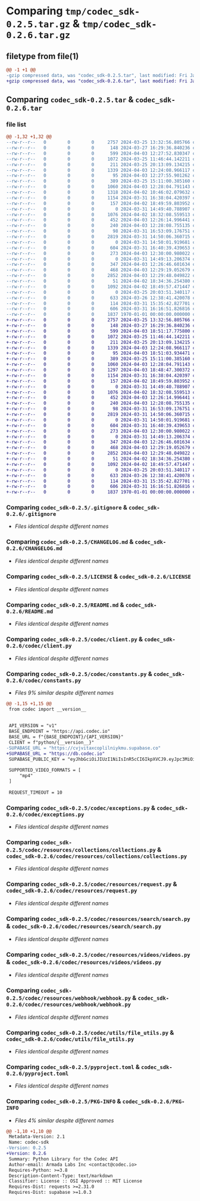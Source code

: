 # Comparing `tmp/codec_sdk-0.2.5.tar.gz` & `tmp/codec_sdk-0.2.6.tar.gz`

## filetype from file(1)

```diff
@@ -1 +1 @@
-gzip compressed data, was "codec_sdk-0.2.5.tar", last modified: Fri Jan  1 00:00:00 2016, max compression
+gzip compressed data, was "codec_sdk-0.2.6.tar", last modified: Fri Jan  1 00:00:00 2016, max compression
```

## Comparing `codec_sdk-0.2.5.tar` & `codec_sdk-0.2.6.tar`

### file list

```diff
@@ -1,32 +1,32 @@
--rw-r--r--   0        0        0     2757 2024-03-25 13:32:56.805766 codec_sdk-0.2.5/.gitignore
--rw-r--r--   0        0        0      148 2024-03-27 16:29:36.840236 codec_sdk-0.2.5/.pypirc
--rw-r--r--   0        0        0      599 2024-04-03 12:27:52.830347 codec_sdk-0.2.5/CHANGELOG.md
--rw-r--r--   0        0        0     1072 2024-03-25 11:46:44.142211 codec_sdk-0.2.5/LICENSE
--rw-r--r--   0        0        0      211 2024-03-25 20:13:09.134215 codec_sdk-0.2.5/Pipfile
--rw-r--r--   0        0        0     1339 2024-04-03 12:24:08.966117 codec_sdk-0.2.5/README.md
--rw-r--r--   0        0        0       95 2024-04-03 12:27:55.901262 codec_sdk-0.2.5/codec/__init__.py
--rw-r--r--   0        0        0      389 2024-03-25 15:11:00.385160 codec_sdk-0.2.5/codec/auth.py
--rw-r--r--   0        0        0     1060 2024-04-03 12:28:04.791143 codec_sdk-0.2.5/codec/client.py
--rw-r--r--   0        0        0     1318 2024-04-02 10:46:02.079632 codec_sdk-0.2.5/codec/constants.py
--rw-r--r--   0        0        0     1154 2024-03-31 16:38:04.420397 codec_sdk-0.2.5/codec/exceptions.py
--rw-r--r--   0        0        0      157 2024-04-02 18:49:59.803952 codec_sdk-0.2.5/codec/resources/__init__.py
--rw-r--r--   0        0        0        0 2024-03-31 14:49:40.788907 codec_sdk-0.2.5/codec/resources/collections/__init__.py
--rw-r--r--   0        0        0     1076 2024-04-02 18:32:08.559513 codec_sdk-0.2.5/codec/resources/collections/collections.py
--rw-r--r--   0        0        0      452 2024-04-03 12:26:14.996441 codec_sdk-0.2.5/codec/resources/collections/format.py
--rw-r--r--   0        0        0      240 2024-04-03 12:28:08.755135 codec_sdk-0.2.5/codec/resources/collections/types.py
--rw-r--r--   0        0        0       98 2024-03-31 16:53:09.176751 codec_sdk-0.2.5/codec/resources/logger.py
--rw-r--r--   0        0        0     2819 2024-03-31 14:50:06.360715 codec_sdk-0.2.5/codec/resources/request.py
--rw-r--r--   0        0        0        0 2024-03-31 14:50:01.919681 codec_sdk-0.2.5/codec/resources/search/__init__.py
--rw-r--r--   0        0        0      604 2024-03-31 16:40:39.439653 codec_sdk-0.2.5/codec/resources/search/search.py
--rw-r--r--   0        0        0      273 2024-04-03 12:30:00.980022 codec_sdk-0.2.5/codec/resources/search/types.py
--rw-r--r--   0        0        0        0 2024-03-31 14:49:13.206374 codec_sdk-0.2.5/codec/resources/videos/__init__.py
--rw-r--r--   0        0        0      347 2024-04-03 12:26:46.601634 codec_sdk-0.2.5/codec/resources/videos/format.py
--rw-r--r--   0        0        0      468 2024-04-03 12:29:19.052679 codec_sdk-0.2.5/codec/resources/videos/types.py
--rw-r--r--   0        0        0     2852 2024-04-03 12:29:48.049822 codec_sdk-0.2.5/codec/resources/videos/videos.py
--rw-r--r--   0        0        0       51 2024-04-02 18:34:36.254380 codec_sdk-0.2.5/codec/resources/webhook/__init__.py
--rw-r--r--   0        0        0     1092 2024-04-02 18:49:57.471447 codec_sdk-0.2.5/codec/resources/webhook/webhook.py
--rw-r--r--   0        0        0        0 2024-03-25 20:03:51.340117 codec_sdk-0.2.5/codec/utils/__init__.py
--rw-r--r--   0        0        0      633 2024-03-26 12:38:41.420078 codec_sdk-0.2.5/codec/utils/file_utils.py
--rw-r--r--   0        0        0      114 2024-03-31 15:35:42.827701 codec_sdk-0.2.5/codec/utils/type_utils.py
--rw-r--r--   0        0        0      606 2024-03-31 16:16:51.826816 codec_sdk-0.2.5/pyproject.toml
--rw-r--r--   0        0        0     1837 1970-01-01 00:00:00.000000 codec_sdk-0.2.5/PKG-INFO
+-rw-r--r--   0        0        0     2757 2024-03-25 13:32:56.805766 codec_sdk-0.2.6/.gitignore
+-rw-r--r--   0        0        0      148 2024-03-27 16:29:36.840236 codec_sdk-0.2.6/.pypirc
+-rw-r--r--   0        0        0      599 2024-04-03 18:51:17.775800 codec_sdk-0.2.6/CHANGELOG.md
+-rw-r--r--   0        0        0     1072 2024-03-25 11:46:44.142211 codec_sdk-0.2.6/LICENSE
+-rw-r--r--   0        0        0      211 2024-03-25 20:13:09.134215 codec_sdk-0.2.6/Pipfile
+-rw-r--r--   0        0        0     1339 2024-04-03 12:24:08.966117 codec_sdk-0.2.6/README.md
+-rw-r--r--   0        0        0       95 2024-04-03 18:51:03.934471 codec_sdk-0.2.6/codec/__init__.py
+-rw-r--r--   0        0        0      389 2024-03-25 15:11:00.385160 codec_sdk-0.2.6/codec/auth.py
+-rw-r--r--   0        0        0     1060 2024-04-03 12:28:04.791143 codec_sdk-0.2.6/codec/client.py
+-rw-r--r--   0        0        0     1297 2024-04-03 18:48:47.300372 codec_sdk-0.2.6/codec/constants.py
+-rw-r--r--   0        0        0     1154 2024-03-31 16:38:04.420397 codec_sdk-0.2.6/codec/exceptions.py
+-rw-r--r--   0        0        0      157 2024-04-02 18:49:59.803952 codec_sdk-0.2.6/codec/resources/__init__.py
+-rw-r--r--   0        0        0        0 2024-03-31 14:49:40.788907 codec_sdk-0.2.6/codec/resources/collections/__init__.py
+-rw-r--r--   0        0        0     1076 2024-04-02 18:32:08.559513 codec_sdk-0.2.6/codec/resources/collections/collections.py
+-rw-r--r--   0        0        0      452 2024-04-03 12:26:14.996441 codec_sdk-0.2.6/codec/resources/collections/format.py
+-rw-r--r--   0        0        0      240 2024-04-03 12:28:08.755135 codec_sdk-0.2.6/codec/resources/collections/types.py
+-rw-r--r--   0        0        0       98 2024-03-31 16:53:09.176751 codec_sdk-0.2.6/codec/resources/logger.py
+-rw-r--r--   0        0        0     2819 2024-03-31 14:50:06.360715 codec_sdk-0.2.6/codec/resources/request.py
+-rw-r--r--   0        0        0        0 2024-03-31 14:50:01.919681 codec_sdk-0.2.6/codec/resources/search/__init__.py
+-rw-r--r--   0        0        0      604 2024-03-31 16:40:39.439653 codec_sdk-0.2.6/codec/resources/search/search.py
+-rw-r--r--   0        0        0      273 2024-04-03 12:30:00.980022 codec_sdk-0.2.6/codec/resources/search/types.py
+-rw-r--r--   0        0        0        0 2024-03-31 14:49:13.206374 codec_sdk-0.2.6/codec/resources/videos/__init__.py
+-rw-r--r--   0        0        0      347 2024-04-03 12:26:46.601634 codec_sdk-0.2.6/codec/resources/videos/format.py
+-rw-r--r--   0        0        0      468 2024-04-03 12:29:19.052679 codec_sdk-0.2.6/codec/resources/videos/types.py
+-rw-r--r--   0        0        0     2852 2024-04-03 12:29:48.049822 codec_sdk-0.2.6/codec/resources/videos/videos.py
+-rw-r--r--   0        0        0       51 2024-04-02 18:34:36.254380 codec_sdk-0.2.6/codec/resources/webhook/__init__.py
+-rw-r--r--   0        0        0     1092 2024-04-02 18:49:57.471447 codec_sdk-0.2.6/codec/resources/webhook/webhook.py
+-rw-r--r--   0        0        0        0 2024-03-25 20:03:51.340117 codec_sdk-0.2.6/codec/utils/__init__.py
+-rw-r--r--   0        0        0      633 2024-03-26 12:38:41.420078 codec_sdk-0.2.6/codec/utils/file_utils.py
+-rw-r--r--   0        0        0      114 2024-03-31 15:35:42.827701 codec_sdk-0.2.6/codec/utils/type_utils.py
+-rw-r--r--   0        0        0      606 2024-03-31 16:16:51.826816 codec_sdk-0.2.6/pyproject.toml
+-rw-r--r--   0        0        0     1837 1970-01-01 00:00:00.000000 codec_sdk-0.2.6/PKG-INFO
```

### Comparing `codec_sdk-0.2.5/.gitignore` & `codec_sdk-0.2.6/.gitignore`

 * *Files identical despite different names*

### Comparing `codec_sdk-0.2.5/CHANGELOG.md` & `codec_sdk-0.2.6/CHANGELOG.md`

 * *Files identical despite different names*

### Comparing `codec_sdk-0.2.5/LICENSE` & `codec_sdk-0.2.6/LICENSE`

 * *Files identical despite different names*

### Comparing `codec_sdk-0.2.5/README.md` & `codec_sdk-0.2.6/README.md`

 * *Files identical despite different names*

### Comparing `codec_sdk-0.2.5/codec/client.py` & `codec_sdk-0.2.6/codec/client.py`

 * *Files identical despite different names*

### Comparing `codec_sdk-0.2.5/codec/constants.py` & `codec_sdk-0.2.6/codec/constants.py`

 * *Files 9% similar despite different names*

```diff
@@ -1,15 +1,15 @@
 from codec import __version__
 
 
 API_VERSION = "v1"
 BASE_ENDPOINT = "https://api.codec.io"
 BASE_URL = f"{BASE_ENDPOINT}/{API_VERSION}"
 CLIENT = f"python/{__version__}"
-SUPABASE_URL = "https://cvjvitaxcoplilniykmu.supabase.co"
+SUPABASE_URL = "https://db.codec.io"
 SUPABASE_PUBLIC_KEY = "eyJhbGciOiJIUzI1NiIsInR5cCI6IkpXVCJ9.eyJpc3MiOiJzdXBhYmFzZSIsInJlZiI6ImN2anZpdGF4Y29wbGlsbml5a211Iiwicm9sZSI6ImFub24iLCJpYXQiOjE3MDcyMTk0MDAsImV4cCI6MjAyMjc5NTQwMH0.CtGEgKX-WYNSsclRMnW_nl2ydpKzBjv_ybVmeGMUc8Y"
 
 SUPPORTED_VIDEO_FORMATS = [
     "mp4"
 ]
 
 REQUEST_TIMEOUT = 10
```

### Comparing `codec_sdk-0.2.5/codec/exceptions.py` & `codec_sdk-0.2.6/codec/exceptions.py`

 * *Files identical despite different names*

### Comparing `codec_sdk-0.2.5/codec/resources/collections/collections.py` & `codec_sdk-0.2.6/codec/resources/collections/collections.py`

 * *Files identical despite different names*

### Comparing `codec_sdk-0.2.5/codec/resources/request.py` & `codec_sdk-0.2.6/codec/resources/request.py`

 * *Files identical despite different names*

### Comparing `codec_sdk-0.2.5/codec/resources/search/search.py` & `codec_sdk-0.2.6/codec/resources/search/search.py`

 * *Files identical despite different names*

### Comparing `codec_sdk-0.2.5/codec/resources/videos/videos.py` & `codec_sdk-0.2.6/codec/resources/videos/videos.py`

 * *Files identical despite different names*

### Comparing `codec_sdk-0.2.5/codec/resources/webhook/webhook.py` & `codec_sdk-0.2.6/codec/resources/webhook/webhook.py`

 * *Files identical despite different names*

### Comparing `codec_sdk-0.2.5/codec/utils/file_utils.py` & `codec_sdk-0.2.6/codec/utils/file_utils.py`

 * *Files identical despite different names*

### Comparing `codec_sdk-0.2.5/pyproject.toml` & `codec_sdk-0.2.6/pyproject.toml`

 * *Files identical despite different names*

### Comparing `codec_sdk-0.2.5/PKG-INFO` & `codec_sdk-0.2.6/PKG-INFO`

 * *Files 4% similar despite different names*

```diff
@@ -1,10 +1,10 @@
 Metadata-Version: 2.1
 Name: codec-sdk
-Version: 0.2.5
+Version: 0.2.6
 Summary: Python Library for the Codec API
 Author-email: Armada Labs Inc <contact@codec.io>
 Requires-Python: >=3.8
 Description-Content-Type: text/markdown
 Classifier: License :: OSI Approved :: MIT License
 Requires-Dist: requests >=2.31.0
 Requires-Dist: supabase >=1.0.3
```

